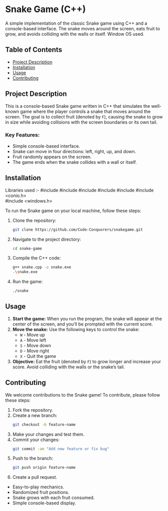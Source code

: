 # Snake Game (C++)

A simple implementation of the classic Snake game using C++ and a console-based interface. The snake moves around the screen, eats fruit to grow, and avoids colliding with the walls or itself.
Window OS used.
## Table of Contents
- [Project Description](#project-description)
- [Installation](#installation)
- [Usage](#usage)
- [Contributing](#contributing)

## Project Description
This is a console-based Snake game written in C++ that simulates the well-known game where the player controls a snake that moves around the screen. The goal is to collect fruit (denoted by `F`), causing the snake to grow in size while avoiding collisions with the screen boundaries or its own tail.

### Key Features:
- Simple console-based interface.
- Snake can move in four directions: left, right, up, and down.
- Fruit randomly appears on the screen.
- The game ends when the snake collides with a wall or itself.

## Installation
Libraries used :-
#include <iostream>
#include <vector>
#include <deque>
#include <cstdlib>
#include <ctime>
#include <conio.h>   
#include <windows.h> 

To run the Snake game on your local machine, follow these steps:

1. Clone the repository:
    ```bash
    git clone https://github.com/Code-Conquorers/snakegame.git
    ```

2. Navigate to the project directory:
    ```bash
    cd snake-game
    ```

3. Compile the C++ code:
    ```bash
    g++ snake.cpp -o snake.exe
    .\snake.exe
    ```

4. Run the game:
    ```bash
    ./snake
    ```

## Usage

1. **Start the game:** When you run the program, the snake will appear at the center of the screen, and you’ll be prompted with the current score.
2. **Move the snake:** Use the following keys to control the snake:
    - `W` - Move up
    - `A` - Move left
    - `S` - Move down
    - `D` - Move right
    - `X` - Quit the game
3. **Objective:** Eat the fruit (denoted by `F`) to grow longer and increase your score. Avoid colliding with the walls or the snake’s tail.

## Contributing

We welcome contributions to the Snake game! To contribute, please follow these steps:

1. Fork the repository.
2. Create a new branch:
    ```bash
    git checkout -b feature-name
    ```
3. Make your changes and test them.
4. Commit your changes:
    ```bash
    git commit -am "Add new feature or fix bug"
    ```
5. Push to the branch:
    ```bash
    git push origin feature-name
    ```
6. Create a pull request.
- Easy-to-play mechanics.
- Randomized fruit positions.
- Snake grows with each fruit consumed.
- Simple console-based display.

